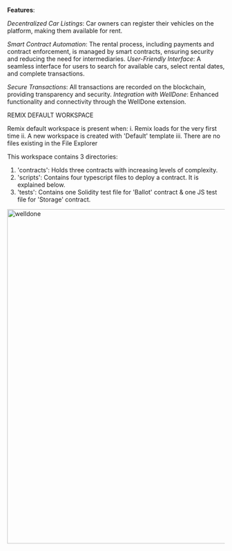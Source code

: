 __Features__:

*Decentralized Car Listings*: Car owners can register their vehicles on the platform, making them available for rent.

*Smart Contract Automation*: The rental process, including payments and contract enforcement, is managed by smart contracts, ensuring security and reducing the need for intermediaries.
*User-Friendly Interface*: A seamless interface for users to search for available cars, select rental dates, and complete transactions.

*Secure Transactions*: All transactions are recorded on the blockchain, providing transparency and security.
*Integration with WellDone*: Enhanced functionality and connectivity through the WellDone extension.


REMIX DEFAULT WORKSPACE

Remix default workspace is present when:
i. Remix loads for the very first time 
ii. A new workspace is created with 'Default' template
iii. There are no files existing in the File Explorer

This workspace contains 3 directories:

1. 'contracts': Holds three contracts with increasing levels of complexity.
2. 'scripts': Contains four typescript files to deploy a contract. It is explained below.
3. 'tests': Contains one Solidity test file for 'Ballot' contract & one JS test file for 'Storage' contract.





<img width="773" alt="welldone" src="https://github.com/user-attachments/assets/6679876b-6320-4a89-92c0-277d988cb095">
